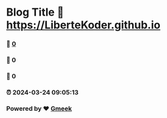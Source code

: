 # Blog Title :link: https://LiberteKoder.github.io 
### :page_facing_up: [0](https://LiberteKoder.github.io/tag.html) 
### :speech_balloon: 0 
### :hibiscus: 0 
### :alarm_clock: 2024-03-24 09:05:13 
### Powered by :heart: [Gmeek](https://github.com/Meekdai/Gmeek)
